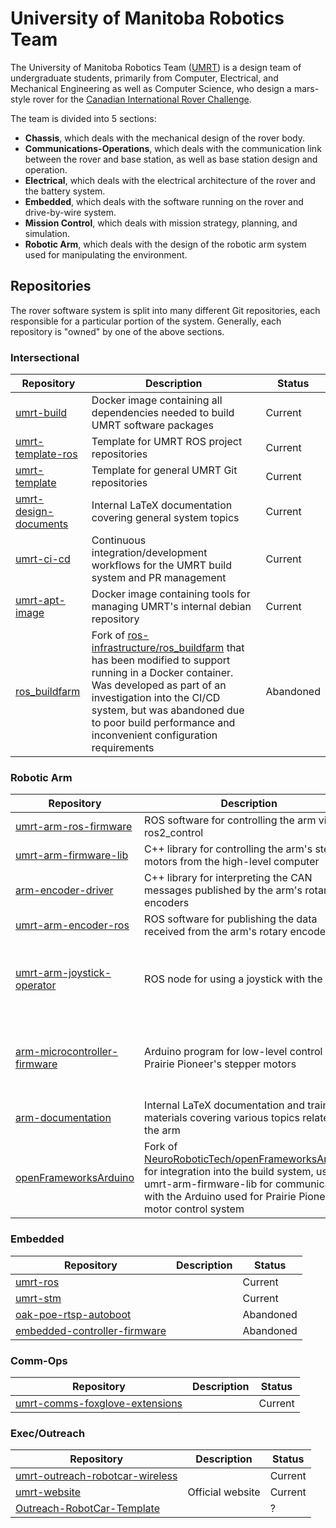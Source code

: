 # University of Manitoba Robotics Team
The University of Manitoba Robotics Team ([UMRT](https://umrt.ca)) is a design team of undergraduate students, primarily from Computer, Electrical, and Mechanical Engineering as well as Computer Science, who design a mars-style rover for the [Canadian International Rover Challenge](https://circ.cstag.ca/).

The team is divided into 5 sections:
- **Chassis**, which deals with the mechanical design of the rover body.
- **Communications-Operations**, which deals with the communication link between the rover and base station, as well as base station design and operation.
- **Electrical**, which deals with the electrical architecture of the rover and the battery system.
- **Embedded**, which deals with the software running on the rover and drive-by-wire system.
- **Mission Control**, which deals with mission strategy, planning, and simulation.
- **Robotic Arm**, which deals with the design of the robotic arm system used for manipulating the environment.

## Repositories

The rover software system is split into many different Git repositories, each responsible for a particular portion of the system.
Generally, each repository is "owned" by one of the above sections. 

### Intersectional

| Repository                                                                       | Description                                                                                                                                                                                                                                                                                                                   | Status    |
|----------------------------------------------------------------------------------|-------------------------------------------------------------------------------------------------------------------------------------------------------------------------------------------------------------------------------------------------------------------------------------------------------------------------------|-----------|
| [umrt-build](https://github.com/UMRoboticsTeam/umrt-build)                       | Docker image containing all dependencies needed to build UMRT software packages                                                                                                                                                                                                                                               | Current   |
| [umrt-template-ros](https://github.com/UMRoboticsTeam/umrt-template-ros)         | Template for UMRT ROS project repositories                                                                                                                                                                                                                                                                                    | Current   |
| [umrt-template](https://github.com/UMRoboticsTeam/umrt-template)                 | Template for general UMRT Git repositories                                                                                                                                                                                                                                                                                    | Current   |
| [umrt-design-documents](https://github.com/UMRoboticsTeam/umrt-design-documents) | Internal LaTeX documentation covering general system topics                                                                                                                                                                                                                                                                   | Current   |
| [umrt-ci-cd](https://github.com/UMRoboticsTeam/umrt-ci-cd)                       | Continuous integration/development workflows for the UMRT build system and PR management                                                                                                                                                                                                                                      | Current   |
| [umrt-apt-image](https://github.com/UMRoboticsTeam/umrt-apt-image)               | Docker image containing tools for managing UMRT's internal debian repository                                                                                                                                                                                                                                                  | Current   |
| [ros_buildfarm](https://github.com/UMRoboticsTeam/ros_buildfarm)                 | Fork of [ros-infrastructure/ros_buildfarm](https://github.com/ros-infrastructure/ros-buildfarm) that has been modified to support running in a Docker container. Was developed as part of an investigation into the CI/CD system, but was abandoned due to poor build performance and inconvenient configuration requirements | Abandoned |


### Robotic Arm

| Repository                                                                                     | Description                                                                                                                                                                                                                                                                                                                   | Status                                                |
|------------------------------------------------------------------------------------------------|-------------------------------------------------------------------------------------------------------------------------------------------------------------------------------------------------------------------------------------------------------------------------------------------------------------------------------|-------------------------------------------------------|
| [umrt-arm-ros-firmware](https://github.com/UMRoboticsTeam/umrt-arm-ros-firmware)               | ROS software for controlling the arm via ros2_control                                                                                                                                                                                                                                                                         | Current                                               |
| [umrt-arm-firmware-lib](https://github.com/UMRoboticsTeam/umrt-arm-firmware-lib)               | C++ library for controlling the arm's stepper motors from the high-level computer                                                                                                                                                                                                                                             | Current                                               |
| [arm-encoder-driver](https://github.com/UMRoboticsTeam/arm-encoder-driver)                     | C++ library for interpreting the CAN messages published by the arm's rotary encoders                                                                                                                                                                                                                                          | Current                                               |
| [umrt-arm-encoder-ros](https://github.com/UMRoboticsTeam/umrt-arm-encoder-ros)                 | ROS software for publishing the data received from the arm's rotary encoders                                                                                                                                                                                                                                                  | Current                                               |
| [umrt-arm-joystick-operator](https://github.com/UMRoboticsTeam/umrt-arm-joystick-operator)     | ROS node for using a joystick with the arm                                                                                                                                                                                                                                                                                    | Used on Prairie Pioneer, in limbo for Project Perry   |
| [arm-microcontroller-firmware](https://github.com/UMRoboticsTeam/arm-microcontroller-firmware) | Arduino program for low-level control of Prairie Pioneer's stepper motors                                                                                                                                                                                                                                                     | Used on Prairie Pioneer, not in use for Project Perry |
| [arm-documentation](https://github.com/UMRoboticsTeam/arm-documentation)                       | Internal LaTeX documentation and training materials covering various topics related to the arm                                                                                                                                                                                                                                | Somewhat current                                      |
| [openFrameworksArduino](https://github.com/UMRoboticsTeam/openFrameworksArduino)               | Fork of [NeuroRoboticTech/openFrameworksArduino](https://github.com/NeuroRoboticTech/openFrameworksArduino) for integration into the build system, used by umrt-arm-firmware-lib for communication with the Arduino used for Prairie Pioneer's motor control system                                                           | Maintained                                            |



### Embedded

| Repository                                                                                     | Description | Status    |
|------------------------------------------------------------------------------------------------|-------------|-----------|
| [umrt-ros](https://github.com/UMRoboticsTeam/umrt-ros)                                         |             | Current   |
| [umrt-stm](https://github.com/UMRoboticsTeam/umrt-stm)                                         |             | Current   |
| [oak-poe-rtsp-autoboot](https://github.com/UMRoboticsTeam/oak-poe-rtsp-autoboot)               |             | Abandoned |
| [embedded-controller-firmware](https://github.com/UMRoboticsTeam/embedded-controller-firmware) |             | Abandoned |


### Comm-Ops

| Repository                                                                                         | Description | Status  |
|----------------------------------------------------------------------------------------------------|-------------|---------|
| [umrt-comms-foxglove-extensions](https://github.com/UMRoboticsTeam/umrt-comms-foxglove-extensions) |             | Current |

### Exec/Outreach

| Repository                                                                                           | Description      | Status  |
|------------------------------------------------------------------------------------------------------|------------------|---------|
| [umrt-outreach-robotcar-wireless](https://github.com/UMRoboticsTeam/umrt-outreach-robotcar-wireless) |                  | Current |
| [umrt-website](https://github.com/UMRoboticsTeam/umrt-website)                                       | Official website | Current |
| [Outreach-RobotCar-Template](https://github.com/UMRoboticsTeam/Outreach-RobotCar-Template)           |                  | ?       |



